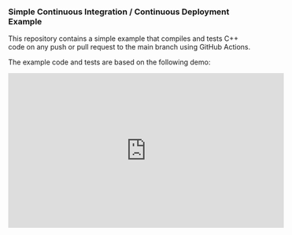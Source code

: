 ### Simple Continuous Integration / Continuous Deployment Example

This repository contains a simple example that compiles and tests C++ code on any push or pull request to the main branch using GitHub Actions.   

The example code and tests are based on the following demo: 

<iframe width="560" height="315" src="https://www.youtube.com/embed/Lp1ifh9TuFI" title="YouTube video player" frameborder="0" allow="accelerometer; autoplay; clipboard-write; encrypted-media; gyroscope; picture-in-picture; web-share" allowfullscreen></iframe>